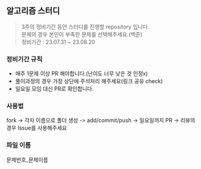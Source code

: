 ## 알고리즘 스터디

> 3주의 정비기간 동안 스터디를 진행할 repository 입니다.<br/>문제의 경우 본인이 부족한 문제를 선택해주세요.(백준)<br/>정비기간 : 23.07.31 ~ 23.08.20

### 정비기간 규칙

- 매주 1문제 이상 PR 해야합니다.(난이도 너무 낮은 것 인정x)
- 풀이과정의 경우 가장 상단에 주석처리 해주세요(링크 공유 check)
- 일요일 모임 대신 PR로 확인합니다.

### 사용법

fork -> 각자 이름으로 폴더 생성 -> add/commit/push -> 일요일까지 PR -> 리뷰의 경우 Issue를 사용해주세요

### 파일 이름

문제번호\_문제이름
